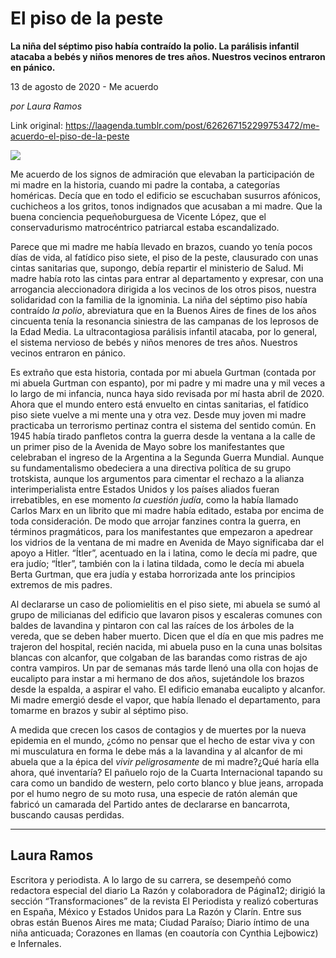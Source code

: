 # El piso de la peste

**La niña del séptimo piso había contraído la polio. La parálisis infantil atacaba a bebés y niños menores de tres años. Nuestros vecinos entraron en pánico.**

13 de agosto de 2020 - Me acuerdo

_por Laura Ramos_

Link original: https://laagenda.tumblr.com/post/626267152299753472/me-acuerdo-el-piso-de-la-peste

![](https://64.media.tumblr.com/d55cf49183b769930e31118348ea330d/cb8e58b7c2542759-19/s500x750/15c11fff210b6295068f6777f09aeb8ee7096036.jpg)

Me acuerdo de los signos de admiración que elevaban
la participación de mi madre en la historia, cuando mi padre la contaba, a
categorías homéricas. Decía que en todo el edificio se escuchaban susurros
afónicos, cuchicheos a los gritos, tonos indignados que acusaban a mi madre.
Que la buena conciencia pequeñoburguesa de Vicente López, que el
conservadurismo matrocéntrico patriarcal estaba escandalizado. 

Parece que mi madre me había llevado en brazos, cuando
yo tenía pocos días de vida, al fatídico piso siete, el piso de la peste,
clausurado con unas cintas sanitarias que, supongo, debía repartir el
ministerio de Salud. Mi madre había roto las cintas para entrar al departamento
y expresar, con una arrogancia aleccionadora dirigida a los vecinos de los otros
pisos, nuestra solidaridad con la familia de la ignominia. La niña del séptimo
piso había contraído *la polio*, abreviatura
que en la Buenos Aires de fines de los años cincuenta tenía la resonancia siniestra
de las campanas de los leprosos de la Edad Media. La ultracontagiosa parálisis
infantil atacaba, por lo general, el sistema nervioso de bebés y niños menores
de tres años. Nuestros vecinos entraron en pánico.

Es extraño
que esta historia, contada por mi abuela Gurtman (contada por mi abuela Gurtman
con espanto), por mi padre y mi madre una y mil veces a lo largo de mi infancia,
nunca haya sido revisada por mí hasta abril de 2020. Ahora que el mundo entero
está envuelto en cintas sanitarias, el fatídico piso siete vuelve a mi mente
una y otra vez. Desde muy joven mi madre practicaba un terrorismo pertinaz contra
el sistema del sentido común. En 1945 había tirado panfletos contra la guerra
desde la ventana a la calle de un primer piso de la Avenida de Mayo sobre los manifestantes
que celebraban el ingreso de la Argentina a la Segunda Guerra Mundial. Aunque su
fundamentalismo obedeciera a una directiva política de su grupo trotskista, aunque
los argumentos para cimentar el rechazo a la alianza interimperialista entre
Estados Unidos y los países aliados fueran irrebatibles, en ese momento *la cuestión judía*, como la había llamado
Carlos Marx en un librito que mi madre había editado, estaba por encima de toda
consideración. De modo que arrojar fanzines contra la guerra, en términos pragmáticos,
para los manifestantes que empezaron a apedrear los vidrios de la ventana de mi
madre en Avenida de Mayo significaba dar el apoyo a Hitler. “Ítler”, acentuado
en la i latina, como le decía mi padre, que era judío; “Ítler”, también con la
i latina tildada, como le decía mi abuela Berta Gurtman, que era judía y estaba
horrorizada ante los principios extremos de mis padres.

Al
declararse un caso de poliomielitis en el piso siete, mi abuela se sumó al
grupo de milicianas del edificio que lavaron pisos y escaleras comunes con
baldes de lavandina y pintaron con cal las raíces de los árboles de la vereda,
que se deben haber muerto. Dicen que el día en que mis padres me trajeron del
hospital, recién nacida, mi abuela puso en la cuna unas bolsitas blancas con
alcanfor, que colgaban de las barandas como ristras de ajo contra vampiros. Un
par de semanas más tarde llenó una olla con hojas de eucalipto para instar a mi
hermano de dos años, sujetándole los brazos desde la espalda, a aspirar el
vaho. El edificio emanaba eucalipto y alcanfor. Mi madre emergió desde el vapor, que había llenado el
departamento, para tomarme en brazos y subir al séptimo piso. 

A medida que crecen los casos de contagios y de muertes por la
nueva epidemia en el mundo, ¿cómo no pensar que
el hecho de estar viva y con mi musculatura en forma le debe más a la lavandina
y al alcanfor de mi abuela que a la épica del *vivir peligrosamente* de mi madre?¿Qué haría ella ahora, qué inventaría?
El pañuelo rojo de la Cuarta Internacional tapando su cara como un bandido de
western, pelo corto blanco y blue jeans, arropada por el humo negro de su moto
rusa, una especie de ratón alemán que fabricó un camarada del Partido antes de
declararse en bancarrota, buscando causas perdidas.



---

 Laura Ramos
------------

 Escritora y periodista. A lo largo de su carrera, se desempeñó como redactora especial del diario La Razón y colaboradora de Página12; dirigió la sección “Transformaciones” de la revista El Periodista y realizó coberturas en España, México y Estados Unidos para La Razón y Clarín. Entre sus obras están Buenos Aires me mata; Ciudad Paraíso; Diario íntimo de una niña anticuada; Corazones en llamas (en coautoría con Cynthia Lejbowicz) e Infernales.

